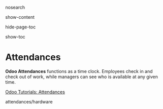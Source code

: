 nosearch  

show-content  

hide-page-toc  

show-toc  

# Attendances

**Odoo Attendances** functions as a time clock. Employees check in and
check out of work, while managers can see who is available at any given
time.

<div class="seealso">

[Odoo Tutorials:
Attendances](https://www.odoo.com/slides/slide/attendances-684)

</div>

<div class="toctree" titlesonly="">

attendances/hardware

</div>
